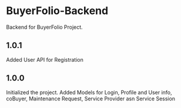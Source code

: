 # BuyerFolio-Backend
Backend for BuyerFolio Project.

## 1.0.1
Added User API for Registration
## 1.0.0
Initialized the project.
Added Models for Login, Profile and User info, coBuyer, Maintenance Request, Service Provider asn Service Session


